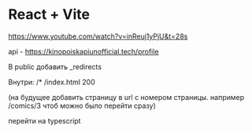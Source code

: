 # React + Vite

https://www.youtube.com/watch?v=inReuj1yPjU&t=28s

api - https://kinopoiskapiunofficial.tech/profile

В public добавить \_redirects

Внутри: /\* /index.html 200

(на будущее добавить страницу в url с номером страницы. например /comics/3 чтоб можно было перейти сразу)

перейти на typescript
